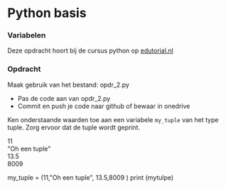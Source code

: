 # Python basis

### Variabelen
Deze opdracht hoort bij de cursus python op [edutorial.nl](https://www.edutorial.nl/course/python)

### Opdracht
Maak gebruik van het bestand: opdr_2.py
* Pas de code aan van opdr_2.py
* Commit en push je code naar github of bewaar in onedrive

Ken onderstaande waarden toe aan een variabele `my_tuple` van het type tuple.
Zorg ervoor dat de tuple wordt geprint.

11   
"Oh een tuple"   
13.5   
8009  

my_tuple = (11,"Oh een tuple", 13.5,8009 )
print (mytulpe)

